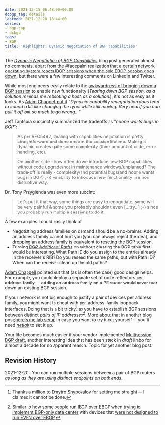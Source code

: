 ```yaml
---
date: 2021-12-15 06:48:00+00:00
dcbgp_tag: details
lastmod: 2021-12-20 18:44:00
series:
- bgp-cap
- dcbgp
tags:
- BGP
title: 'Highlights: Dynamic Negotiation of BGP Capabilities'
---
```

The _[Dynamic Negotiation of BGP Capabilities](https://blog.ipspace.net/2021/11/bgp-dynamic-capability.html)_ blog post generated almost no comments, apart from the #facepalm realization that a [certain network operating system resets IBGP sessions when the sole EBGP session goes down](https://blog.ipspace.net/2021/11/bgp-dynamic-capability.html#891), but there were a few interesting comments on LinkedIn and Twitter.

While most engineers easily relate to the [awkwardness of bringing down a BGP session](https://twitter.com/alex_saroyan/status/1465849573293707273) to enable new functionality (_Tearing down BGP session, as a solution reminds me rebooting a host, as a solution._), it's not as easy as it looks. As [Adam Chappell put it](https://twitter.com/packetsource/status/1465598502671732741) "_Dynamic capability renegotiation does tend to sound a bit like changing the tyres while still moving. Very neat if you can pull it off but so much to go wrong..._"
<!--more-->
Jeff Tantsura succinctly summarized the tradeoffs as "_noone wants bugs in BGP_":

> As per RFC5492, dealing with capabilities negotiation is pretty straightforward and done once in the session lifetime. Making it dynamic creates quite some complexity (think amount of code, error handling, etc).
>
> On another side - how often do we introduce new BGP capabilities without code upgrade/not in maintenance windows/unplanned? The trade-off is really - complexity(and potential bugs(and noone wants bugs in BGP) ;-)) vs ability to introduce new functionality in a non disruptive way.

Dr. Tony Przygienda was even more succint:

> Let's put it that way, some things are easy to renogotiate, some will be very painful & some you probably shouldn't even [...try...] ;-) since you probably run multiple sessions to do it.

A few examples I could easily think of:

* Negotiating address families on demand should be a no-brainer. Adding an address family cannot hurt you (you can always reject the idea), and dropping an address family is equivalent to reseting the BGP session.
* Turning *[BGP Additional Paths](https://blog.ipspace.net/2021/12/bgp-multipath-addpath.html)* on without clearing the BGP table first would be interesting. What Path ID do you assign to the entries already in the receiver's RIB? Do you resend the same paths, but with Path ID? When can the receiver clean up the old paths?

[Adam Chappell](https://twitter.com/packetsource/status/1465641402918969353) pointed out that (as is often the case) good design helps. For example, you could deploy a separate set of route reflectors per address family -- adding an address family on a PE router would never tear down an existing BGP session. 

If your network is not big enough to justify a pair of devices per address family, you might want to cheat with per-address-family loopback interfaces. Doing that is a bit tricky[^DS] as you have to establish BGP sessions between distinct *pairs of IP addresses*[^EVPN]. More about that in another blog post;[here's the lab setup](https://github.com/ipspace/netlab-examples/tree/master/BGP/Multi-Loopback) in case you want to try it out yourself -- you'll need *[netlab](https://netlab.tools/)* to set it up.

[^DS]: Thanks a million to [Dmytro Shypovalov](https://routingcraft.net/contact/) for setting me straight -- I claimed it cannot be done.

[^EVPN]: Similar to how some people [run IBGP over EBGP](https://www.ipspace.net/Data_Center_BGP/BGP_in_EVPN-Based_Data_Center_Fabrics) when [trying to implement BGP-only data center](https://blog.ipspace.net/2020/02/the-evpnbgp-saga-continues.html) with devices that [were not designed to run EVPN over EBGP](https://blog.ipspace.net/2019/04/dont-sugarcoat-challenges-you-have.html).

Your life becomes much easier if your vendor implemented [Multisession BGP draft](https://datatracker.ietf.org/doc/html/draft-ietf-idr-bgp-multisession-07), another interesting idea that has been stuck in _draft_ limbo for almost a decade for no apparent reason. Topic for yet another blog post.

## Revision History

2021-12-20
: You can run multiple sessions between a pair of BGP routers *as long as they are using distinct endpoints on both ends*.
